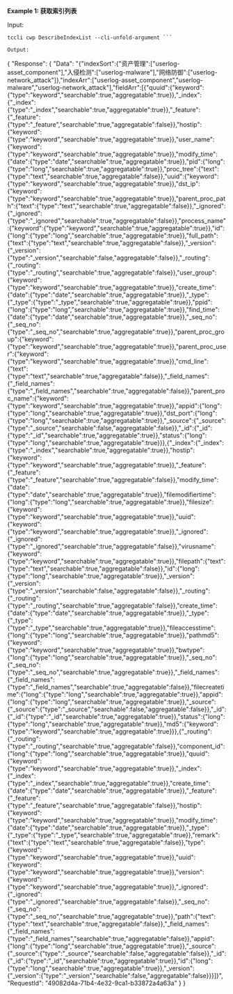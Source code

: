 **Example 1: 获取索引列表**



Input: 

```
tccli cwp DescribeIndexList --cli-unfold-argument ```

Output: 
```
{
    "Response": {
        "Data": "{\"indexSort\":{\"资产管理\":[\"userlog-asset_component\"],\"入侵检测\":[\"userlog-malware\"],\"网络防御\":[\"userlog-network_attack\"]},\"indexArr\":[\"userlog-asset_component\",\"userlog-malware\",\"userlog-network_attack\"],\"fieldArr\":[{\"quuid\":{\"keyword\":{\"type\":\"keyword\",\"searchable\":true,\"aggregatable\":true}},\"_index\":{\"_index\":{\"type\":\"_index\",\"searchable\":true,\"aggregatable\":true}},\"_feature\":{\"_feature\":{\"type\":\"_feature\",\"searchable\":true,\"aggregatable\":false}},\"hostip\":{\"keyword\":{\"type\":\"keyword\",\"searchable\":true,\"aggregatable\":true}},\"user_name\":{\"keyword\":{\"type\":\"keyword\",\"searchable\":true,\"aggregatable\":true}},\"modify_time\":{\"date\":{\"type\":\"date\",\"searchable\":true,\"aggregatable\":true}},\"pid\":{\"long\":{\"type\":\"long\",\"searchable\":true,\"aggregatable\":true}},\"proc_tree\":{\"text\":{\"type\":\"text\",\"searchable\":true,\"aggregatable\":false}},\"uuid\":{\"keyword\":{\"type\":\"keyword\",\"searchable\":true,\"aggregatable\":true}},\"dst_ip\":{\"keyword\":{\"type\":\"keyword\",\"searchable\":true,\"aggregatable\":true}},\"parent_proc_path\":{\"text\":{\"type\":\"text\",\"searchable\":true,\"aggregatable\":false}},\"_ignored\":{\"_ignored\":{\"type\":\"_ignored\",\"searchable\":true,\"aggregatable\":false}},\"process_name\":{\"keyword\":{\"type\":\"keyword\",\"searchable\":true,\"aggregatable\":true}},\"id\":{\"long\":{\"type\":\"long\",\"searchable\":true,\"aggregatable\":true}},\"full_path\":{\"text\":{\"type\":\"text\",\"searchable\":true,\"aggregatable\":false}},\"_version\":{\"_version\":{\"type\":\"_version\",\"searchable\":false,\"aggregatable\":false}},\"_routing\":{\"_routing\":{\"type\":\"_routing\",\"searchable\":true,\"aggregatable\":false}},\"user_group\":{\"keyword\":{\"type\":\"keyword\",\"searchable\":true,\"aggregatable\":true}},\"create_time\":{\"date\":{\"type\":\"date\",\"searchable\":true,\"aggregatable\":true}},\"_type\":{\"_type\":{\"type\":\"_type\",\"searchable\":true,\"aggregatable\":true}},\"ppid\":{\"long\":{\"type\":\"long\",\"searchable\":true,\"aggregatable\":true}},\"find_time\":{\"date\":{\"type\":\"date\",\"searchable\":true,\"aggregatable\":true}},\"_seq_no\":{\"_seq_no\":{\"type\":\"_seq_no\",\"searchable\":true,\"aggregatable\":true}},\"parent_proc_group\":{\"keyword\":{\"type\":\"keyword\",\"searchable\":true,\"aggregatable\":true}},\"parent_proc_user\":{\"keyword\":{\"type\":\"keyword\",\"searchable\":true,\"aggregatable\":true}},\"cmd_line\":{\"text\":{\"type\":\"text\",\"searchable\":true,\"aggregatable\":false}},\"_field_names\":{\"_field_names\":{\"type\":\"_field_names\",\"searchable\":true,\"aggregatable\":false}},\"parent_proc_name\":{\"keyword\":{\"type\":\"keyword\",\"searchable\":true,\"aggregatable\":true}},\"appid\":{\"long\":{\"type\":\"long\",\"searchable\":true,\"aggregatable\":true}},\"dst_port\":{\"long\":{\"type\":\"long\",\"searchable\":true,\"aggregatable\":true}},\"_source\":{\"_source\":{\"type\":\"_source\",\"searchable\":false,\"aggregatable\":false}},\"_id\":{\"_id\":{\"type\":\"_id\",\"searchable\":true,\"aggregatable\":true}},\"status\":{\"long\":{\"type\":\"long\",\"searchable\":true,\"aggregatable\":true}}},{\"_index\":{\"_index\":{\"type\":\"_index\",\"searchable\":true,\"aggregatable\":true}},\"hostip\":{\"keyword\":{\"type\":\"keyword\",\"searchable\":true,\"aggregatable\":true}},\"_feature\":{\"_feature\":{\"type\":\"_feature\",\"searchable\":true,\"aggregatable\":false}},\"modify_time\":{\"date\":{\"type\":\"date\",\"searchable\":true,\"aggregatable\":true}},\"filemodifiertime\":{\"long\":{\"type\":\"long\",\"searchable\":true,\"aggregatable\":true}},\"filesize\":{\"keyword\":{\"type\":\"keyword\",\"searchable\":true,\"aggregatable\":true}},\"uuid\":{\"keyword\":{\"type\":\"keyword\",\"searchable\":true,\"aggregatable\":true}},\"_ignored\":{\"_ignored\":{\"type\":\"_ignored\",\"searchable\":true,\"aggregatable\":false}},\"virusname\":{\"keyword\":{\"type\":\"keyword\",\"searchable\":true,\"aggregatable\":true}},\"filepath\":{\"text\":{\"type\":\"text\",\"searchable\":true,\"aggregatable\":false}},\"id\":{\"long\":{\"type\":\"long\",\"searchable\":true,\"aggregatable\":true}},\"_version\":{\"_version\":{\"type\":\"_version\",\"searchable\":false,\"aggregatable\":false}},\"_routing\":{\"_routing\":{\"type\":\"_routing\",\"searchable\":true,\"aggregatable\":false}},\"create_time\":{\"date\":{\"type\":\"date\",\"searchable\":true,\"aggregatable\":true}},\"_type\":{\"_type\":{\"type\":\"_type\",\"searchable\":true,\"aggregatable\":true}},\"fileaccesstime\":{\"long\":{\"type\":\"long\",\"searchable\":true,\"aggregatable\":true}},\"pathmd5\":{\"keyword\":{\"type\":\"keyword\",\"searchable\":true,\"aggregatable\":true}},\"bwtype\":{\"long\":{\"type\":\"long\",\"searchable\":true,\"aggregatable\":true}},\"_seq_no\":{\"_seq_no\":{\"type\":\"_seq_no\",\"searchable\":true,\"aggregatable\":true}},\"_field_names\":{\"_field_names\":{\"type\":\"_field_names\",\"searchable\":true,\"aggregatable\":false}},\"filecreatetime\":{\"long\":{\"type\":\"long\",\"searchable\":true,\"aggregatable\":true}},\"appid\":{\"long\":{\"type\":\"long\",\"searchable\":true,\"aggregatable\":true}},\"_source\":{\"_source\":{\"type\":\"_source\",\"searchable\":false,\"aggregatable\":false}},\"_id\":{\"_id\":{\"type\":\"_id\",\"searchable\":true,\"aggregatable\":true}},\"status\":{\"long\":{\"type\":\"long\",\"searchable\":true,\"aggregatable\":true}},\"md5\":{\"keyword\":{\"type\":\"keyword\",\"searchable\":true,\"aggregatable\":true}}},{\"_routing\":{\"_routing\":{\"type\":\"_routing\",\"searchable\":true,\"aggregatable\":false}},\"component_id\":{\"long\":{\"type\":\"long\",\"searchable\":true,\"aggregatable\":true}},\"quuid\":{\"keyword\":{\"type\":\"keyword\",\"searchable\":true,\"aggregatable\":true}},\"_index\":{\"_index\":{\"type\":\"_index\",\"searchable\":true,\"aggregatable\":true}},\"create_time\":{\"date\":{\"type\":\"date\",\"searchable\":true,\"aggregatable\":true}},\"_feature\":{\"_feature\":{\"type\":\"_feature\",\"searchable\":true,\"aggregatable\":false}},\"hostip\":{\"keyword\":{\"type\":\"keyword\",\"searchable\":true,\"aggregatable\":true}},\"modify_time\":{\"date\":{\"type\":\"date\",\"searchable\":true,\"aggregatable\":true}},\"_type\":{\"_type\":{\"type\":\"_type\",\"searchable\":true,\"aggregatable\":true}},\"remark\":{\"text\":{\"type\":\"text\",\"searchable\":true,\"aggregatable\":false}},\"type\":{\"keyword\":{\"type\":\"keyword\",\"searchable\":true,\"aggregatable\":true}},\"uuid\":{\"keyword\":{\"type\":\"keyword\",\"searchable\":true,\"aggregatable\":true}},\"version\":{\"keyword\":{\"type\":\"keyword\",\"searchable\":true,\"aggregatable\":true}},\"_ignored\":{\"_ignored\":{\"type\":\"_ignored\",\"searchable\":true,\"aggregatable\":false}},\"_seq_no\":{\"_seq_no\":{\"type\":\"_seq_no\",\"searchable\":true,\"aggregatable\":true}},\"path\":{\"text\":{\"type\":\"text\",\"searchable\":true,\"aggregatable\":false}},\"_field_names\":{\"_field_names\":{\"type\":\"_field_names\",\"searchable\":true,\"aggregatable\":false}},\"appid\":{\"long\":{\"type\":\"long\",\"searchable\":true,\"aggregatable\":true}},\"_source\":{\"_source\":{\"type\":\"_source\",\"searchable\":false,\"aggregatable\":false}},\"_id\":{\"_id\":{\"type\":\"_id\",\"searchable\":true,\"aggregatable\":true}},\"id\":{\"long\":{\"type\":\"long\",\"searchable\":true,\"aggregatable\":true}},\"_version\":{\"_version\":{\"type\":\"_version\",\"searchable\":false,\"aggregatable\":false}}}]}",
        "RequestId": "49082d4a-71b4-4e32-9ca1-b33872a4a63a"
    }
}
```

